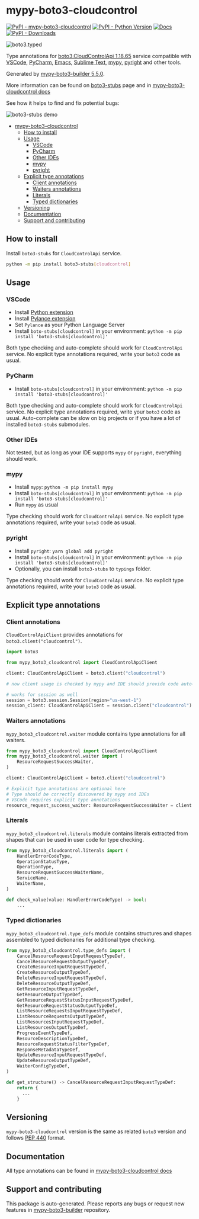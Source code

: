 <a id="mypy-boto3-cloudcontrol"></a>

# mypy-boto3-cloudcontrol

[![PyPI - mypy-boto3-cloudcontrol](https://img.shields.io/pypi/v/mypy-boto3-cloudcontrol.svg?color=blue)](https://pypi.org/project/mypy-boto3-cloudcontrol)
[![PyPI - Python Version](https://img.shields.io/pypi/pyversions/mypy-boto3-cloudcontrol.svg?color=blue)](https://pypi.org/project/mypy-boto3-cloudcontrol)
[![Docs](https://img.shields.io/readthedocs/mypy-boto3-builder.svg?color=blue)](https://mypy-boto3-builder.readthedocs.io/)
[![PyPI - Downloads](https://img.shields.io/pypi/dw/mypy-boto3-cloudcontrol?color=blue)](https://pypistats.org/packages/mypy-boto3-cloudcontrol)

![boto3.typed](https://github.com/vemel/mypy_boto3_builder/raw/master/logo.png)

Type annotations for
[boto3.CloudControlApi 1.18.65](https://boto3.amazonaws.com/v1/documentation/api/1.18.65/reference/services/cloudcontrol.html#CloudControlApi)
service compatible with [VSCode](https://code.visualstudio.com/),
[PyCharm](https://www.jetbrains.com/pycharm/),
[Emacs](https://www.gnu.org/software/emacs/),
[Sublime Text](https://www.sublimetext.com/),
[mypy](https://github.com/python/mypy),
[pyright](https://github.com/microsoft/pyright) and other tools.

Generated by
[mypy-boto3-builder 5.5.0](https://github.com/vemel/mypy_boto3_builder).

More information can be found on
[boto3-stubs](https://pypi.org/project/boto3-stubs/) page and in
[mypy-boto3-cloudcontrol docs](https://vemel.github.io/boto3_stubs_docs/mypy_boto3_cloudcontrol/)

See how it helps to find and fix potential bugs:

![boto3-stubs demo](https://github.com/vemel/mypy_boto3_builder/raw/master/demo.gif)

- [mypy-boto3-cloudcontrol](#mypy-boto3-cloudcontrol)
  - [How to install](#how-to-install)
  - [Usage](#usage)
    - [VSCode](#vscode)
    - [PyCharm](#pycharm)
    - [Other IDEs](#other-ides)
    - [mypy](#mypy)
    - [pyright](#pyright)
  - [Explicit type annotations](#explicit-type-annotations)
    - [Client annotations](#client-annotations)
    - [Waiters annotations](#waiters-annotations)
    - [Literals](#literals)
    - [Typed dictionaries](#typed-dictionaries)
  - [Versioning](#versioning)
  - [Documentation](#documentation)
  - [Support and contributing](#support-and-contributing)

<a id="how-to-install"></a>

## How to install

Install `boto3-stubs` for `CloudControlApi` service.

```bash
python -m pip install boto3-stubs[cloudcontrol]
```

<a id="usage"></a>

## Usage

<a id="vscode"></a>

### VSCode

- Install
  [Python extension](https://marketplace.visualstudio.com/items?itemName=ms-python.python)
- Install
  [Pylance extension](https://marketplace.visualstudio.com/items?itemName=ms-python.vscode-pylance)
- Set `Pylance` as your Python Language Server
- Install `boto-stubs[cloudcontrol]` in your environment:
  `python -m pip install 'boto3-stubs[cloudcontrol]'`

Both type checking and auto-complete should work for `CloudControlApi` service.
No explicit type annotations required, write your `boto3` code as usual.

<a id="pycharm"></a>

### PyCharm

- Install `boto-stubs[cloudcontrol]` in your environment:
  `python -m pip install 'boto3-stubs[cloudcontrol]'`

Both type checking and auto-complete should work for `CloudControlApi` service.
No explicit type annotations required, write your `boto3` code as usual.
Auto-complete can be slow on big projects or if you have a lot of installed
`boto3-stubs` submodules.

<a id="other-ides"></a>

### Other IDEs

Not tested, but as long as your IDE supports `mypy` or `pyright`, everything
should work.

<a id="mypy"></a>

### mypy

- Install `mypy`: `python -m pip install mypy`
- Install `boto-stubs[cloudcontrol]` in your environment:
  `python -m pip install 'boto3-stubs[cloudcontrol]'`
- Run `mypy` as usual

Type checking should work for `CloudControlApi` service. No explicit type
annotations required, write your `boto3` code as usual.

<a id="pyright"></a>

### pyright

- Install `pyright`: `yarn global add pyright`
- Install `boto-stubs[cloudcontrol]` in your environment:
  `python -m pip install 'boto3-stubs[cloudcontrol]'`
- Optionally, you can install `boto3-stubs` to `typings` folder.

Type checking should work for `CloudControlApi` service. No explicit type
annotations required, write your `boto3` code as usual.

<a id="explicit-type-annotations"></a>

## Explicit type annotations

<a id="client-annotations"></a>

### Client annotations

`CloudControlApiClient` provides annotations for
`boto3.client("cloudcontrol")`.

```python
import boto3

from mypy_boto3_cloudcontrol import CloudControlApiClient

client: CloudControlApiClient = boto3.client("cloudcontrol")

# now client usage is checked by mypy and IDE should provide code auto-complete

# works for session as well
session = boto3.session.Session(region="us-west-1")
session_client: CloudControlApiClient = session.client("cloudcontrol")
```

<a id="waiters-annotations"></a>

### Waiters annotations

`mypy_boto3_cloudcontrol.waiter` module contains type annotations for all
waiters.

```python
from mypy_boto3_cloudcontrol import CloudControlApiClient
from mypy_boto3_cloudcontrol.waiter import (
    ResourceRequestSuccessWaiter,
)

client: CloudControlApiClient = boto3.client("cloudcontrol")

# Explicit type annotations are optional here
# Type should be correctly discovered by mypy and IDEs
# VSCode requires explicit type annotations
resource_request_success_waiter: ResourceRequestSuccessWaiter = client.get_waiter("resource_request_success")
```

<a id="literals"></a>

### Literals

`mypy_boto3_cloudcontrol.literals` module contains literals extracted from
shapes that can be used in user code for type checking.

```python
from mypy_boto3_cloudcontrol.literals import (
    HandlerErrorCodeType,
    OperationStatusType,
    OperationType,
    ResourceRequestSuccessWaiterName,
    ServiceName,
    WaiterName,
)

def check_value(value: HandlerErrorCodeType) -> bool:
    ...
```

<a id="typed-dictionaries"></a>

### Typed dictionaries

`mypy_boto3_cloudcontrol.type_defs` module contains structures and shapes
assembled to typed dictionaries for additional type checking.

```python
from mypy_boto3_cloudcontrol.type_defs import (
    CancelResourceRequestInputRequestTypeDef,
    CancelResourceRequestOutputTypeDef,
    CreateResourceInputRequestTypeDef,
    CreateResourceOutputTypeDef,
    DeleteResourceInputRequestTypeDef,
    DeleteResourceOutputTypeDef,
    GetResourceInputRequestTypeDef,
    GetResourceOutputTypeDef,
    GetResourceRequestStatusInputRequestTypeDef,
    GetResourceRequestStatusOutputTypeDef,
    ListResourceRequestsInputRequestTypeDef,
    ListResourceRequestsOutputTypeDef,
    ListResourcesInputRequestTypeDef,
    ListResourcesOutputTypeDef,
    ProgressEventTypeDef,
    ResourceDescriptionTypeDef,
    ResourceRequestStatusFilterTypeDef,
    ResponseMetadataTypeDef,
    UpdateResourceInputRequestTypeDef,
    UpdateResourceOutputTypeDef,
    WaiterConfigTypeDef,
)

def get_structure() -> CancelResourceRequestInputRequestTypeDef:
    return {
      ...
    }
```

<a id="versioning"></a>

## Versioning

`mypy-boto3-cloudcontrol` version is the same as related `boto3` version and
follows [PEP 440](https://www.python.org/dev/peps/pep-0440/) format.

<a id="documentation"></a>

## Documentation

All type annotations can be found in
[mypy-boto3-cloudcontrol docs](https://vemel.github.io/boto3_stubs_docs/mypy_boto3_cloudcontrol/)

<a id="support-and-contributing"></a>

## Support and contributing

This package is auto-generated. Please reports any bugs or request new features
in [mypy-boto3-builder](https://github.com/vemel/mypy_boto3_builder/issues/)
repository.

